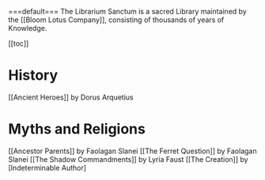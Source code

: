 ===default===
The Librarium Sanctum is a sacred Library maintained by the [[Bloom Lotus Company]], consisting of thousands of years of Knowledge.

[[toc]]

# History
[[Ancient Heroes]] by Dorus Arquetius

# Myths and Religions
[[Ancestor Parents]] by Faolagan Slanei
[[The Ferret Question]] by Faolagan Slanei
[[The Shadow Commandments]] by Lyria Faust
[[The Creation]] by [Indeterminable Author]